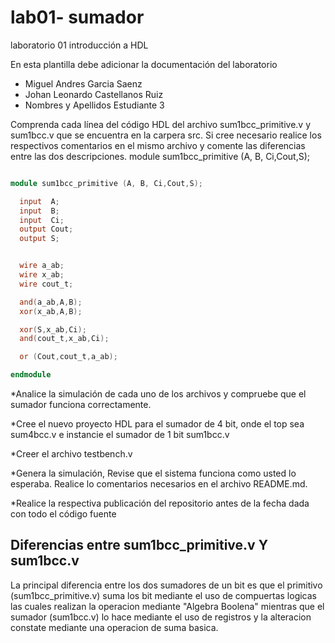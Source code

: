 # lab01- sumador 
laboratorio 01 introducción a HDL

En esta plantilla debe adicionar la documentación del laboratorio

* Miguel Andres Garcia Saenz
* Johan Leonardo Castellanos Ruiz
* Nombres y Apellidos Estudiante 3


Comprenda cada línea del código HDL del archivo sum1bcc_primitive.v y sum1bcc.v que se encuentra en la carpera src. Si cree necesario realice los respectivos comentarios en el mismo archivo y comente las diferencias entre las dos descripciones.
module sum1bcc_primitive (A, B, Ci,Cout,S);

```verilog

module sum1bcc_primitive (A, B, Ci,Cout,S);

  input  A;
  input  B;
  input  Ci;
  output Cout;
  output S;


  wire a_ab;
  wire x_ab;
  wire cout_t;

  and(a_ab,A,B);
  xor(x_ab,A,B);

  xor(S,x_ab,Ci);
  and(cout_t,x_ab,Ci);

  or (Cout,cout_t,a_ab);

endmodule
```
*Analice la simulación de cada uno de los archivos y compruebe que el sumador funciona correctamente.

*Cree el nuevo proyecto HDL para el sumador de 4 bit, onde el top sea sum4bcc.v e instancie el sumador de 1 bit sum1bcc.v

*Creer el archivo testbench.v

*Genera la simulación, Revise que el sistema funciona como usted lo esperaba. Realice lo comentarios necesarios en el archivo README.md.

*Realice la respectiva publicación del repositorio antes de la fecha dada con todo el código fuente

## Diferencias entre sum1bcc_primitive.v Y sum1bcc.v

La principal diferencia entre los dos sumadores de un bit es que el primitivo (sum1bcc_primitive.v)
suma los bit mediante el uso de compuertas logicas las cuales realizan la operacion mediante "Algebra Boolena" 
mientras que el sumador (sum1bcc.v) lo hace mediante el uso de registros y la alteracion constate mediante
una operacion de suma basica.


